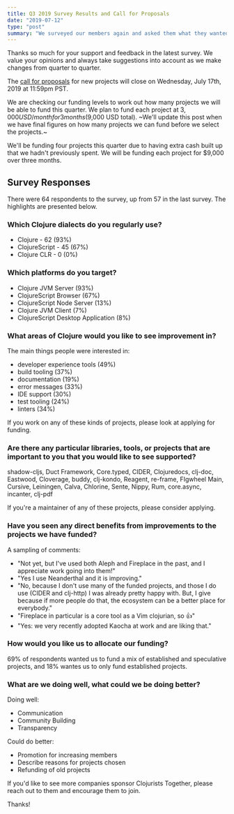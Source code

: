 ```yaml
---
title: Q3 2019 Survey Results and Call for Proposals
date: "2019-07-12"
type: "post"
summary: "We surveyed our members again and asked them what they wanted us to focus on. Our next funding round closes on Wednesday, July 17th, 2019 at 11:59pm PST."
---
```


Thanks so much for your support and feedback in the latest survey. We value your opinions and always take suggestions into account as we make changes from quarter to quarter.

The [call for proposals](/open-source/) for new projects will close on Wednesday, July 17th, 2019 at 11:59pm PST.

We are checking our funding levels to work out how many projects we will be able to fund this quarter. We plan to fund each project at $3,000 USD/month for 3 months ($9,000 USD total). ~We'll update this post when we have final figures on how many projects we can fund before we select the projects.~

We'll be funding four projects this quarter due to having extra cash built up that we hadn't previously spent. We will be funding each project for $9,000 over three months.

## Survey Responses

There were 64 respondents to the survey, up from 57 in the last survey. The highlights are presented below.

### Which Clojure dialects do you regularly use?

- Clojure - 62 (93%)
- ClojureScript - 45 (67%)
- Clojure CLR - 0 (0%)

### Which platforms do you target?

- Clojure JVM Server (93%)
- ClojureScript Browser (67%)
- ClojureScript Node Server (13%)
- Clojure JVM Client (7%)
- ClojureScript Desktop Application (8%)

### What areas of Clojure would you like to see improvement in?

The main things people were interested in:

- developer experience tools (49\%)
- build tooling (37\%)
- documentation (19\%)
- error messages (33\%)
- IDE support (30\%)
- test tooling (24\%)
- linters (34\%)

If you work on any of these kinds of projects, please look at applying for funding.

### Are there any particular libraries, tools, or projects that are important to you that you would like to see supported?

shadow-cljs, Duct Framework, Core.typed, CIDER, Clojuredocs, clj-doc, Eastwood, Cloverage, buddy, clj-kondo, Reagent, re-frame, FIgwheel Main, Cursive, Leiningen, Calva, Chlorine, Sente, Nippy, Rum, core.async, incanter, clj-pdf

If you're a maintainer of any of these projects, please consider applying.

### Have you seen any direct benefits from improvements to the projects we have funded?

A sampling of comments:

* "Not yet, but I've used both Aleph and Fireplace in the past, and I appreciate work going into them!"
* "Yes I use Neanderthal and it is improving."
* "No, because I don't use many of the funded projects, and those I do use (CIDER and clj-http) I was already pretty happy with. But, I give because if more people do that, the ecosystem can be a better place for everybody."
* "Fireplace in particular is a core tool as a Vim clojurian, so 👍"
* "Yes: we very recently adopted Kaocha at work and are liking that."

### How would you like us to allocate our funding?

69% of respondents wanted us to fund a mix of established and speculative projects, and 18% wantes us to only fund established projects.

### What are we doing well, what could we be doing better?

Doing well:

- Communication
- Community Building
- Transparency

Could do better:

- Promotion for increasing members
- Describe reasons for projects chosen
- Refunding of old projects

If you'd like to see more companies sponsor Clojurists Together, please reach out to them and encourage them to join.

Thanks!
